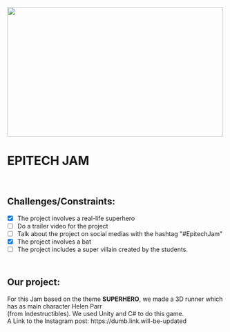 <img src="https://wallpaperaccess.com/full/1734212.jpg"  width="500" height="300">

<h1><b>EPITECH JAM</b></h1>

<br/>

## **Challenges/Constraints**:

- [x] The project involves a real-life superhero
- [ ] Do a trailer video for the project
- [ ] Talk about the project on social medias with the hashtag "#EpitechJam"
- [x] The project involves a bat
- [ ] The project includes a super villain created by the students.

<h2><br/><b>Our project:</b></h2>
<p>For this Jam based on the theme <b>SUPERHERO</b>, we made a 3D runner which has as main character Helen Parr <br/>(from Indestructibles). We used Unity and C# to do this game.<br/>
A Link to the Instagram post: https://dumb.link.will-be-updated</p>
